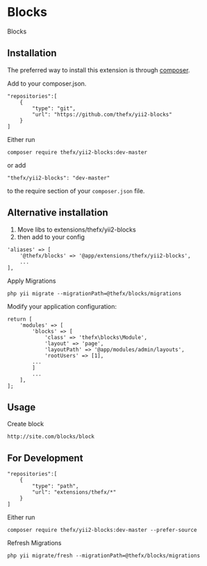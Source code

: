 Blocks
======
Blocks

Installation
------------

The preferred way to install this extension is through [composer](http://getcomposer.org/download/).

Add to your composer.json.

```
"repositories":[
    {
        "type": "git",
        "url": "https://github.com/thefx/yii2-blocks"
    }
]
```

Either run

```
composer require thefx/yii2-blocks:dev-master
```

or add

```
"thefx/yii2-blocks": "dev-master"
```

to the require section of your `composer.json` file.

Alternative installation
---

1. Move libs to extensions/thefx/yii2-blocks
2. then add to your config

```
'aliases' => [
    '@thefx/blocks' => '@app/extensions/thefx/yii2-blocks',
    ...
],
```

Apply Migrations

```
php yii migrate --migrationPath=@thefx/blocks/migrations
```

Modify your application configuration:

```
return [
    'modules' => [
        'blocks' => [
            'class' => 'thefx\blocks\Module',
            'layout' => 'page',
            'layoutPath' => '@app/modules/admin/layouts',
            'rootUsers' => [1],
        ...
        ]
        ...
    ],
];
```

Usage
-----

Create block

```
http://site.com/blocks/block
```


For Development
-----

```
"repositories":[
    {
        "type": "path",
        "url": "extensions/thefx/*"
    }
]
```

Either run

```
composer require thefx/yii2-blocks:dev-master --prefer-source
```


Refresh Migrations

```
php yii migrate/fresh --migrationPath=@thefx/blocks/migrations
```


